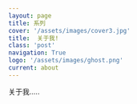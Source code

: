 ```yaml
---
layout: page
title: 系列
cover: '/assets/images/cover3.jpg'
title:  关于我!
class: 'post'
navigation: True
logo: '/assets/images/ghost.png'
current: about
---
```


关于我.....
